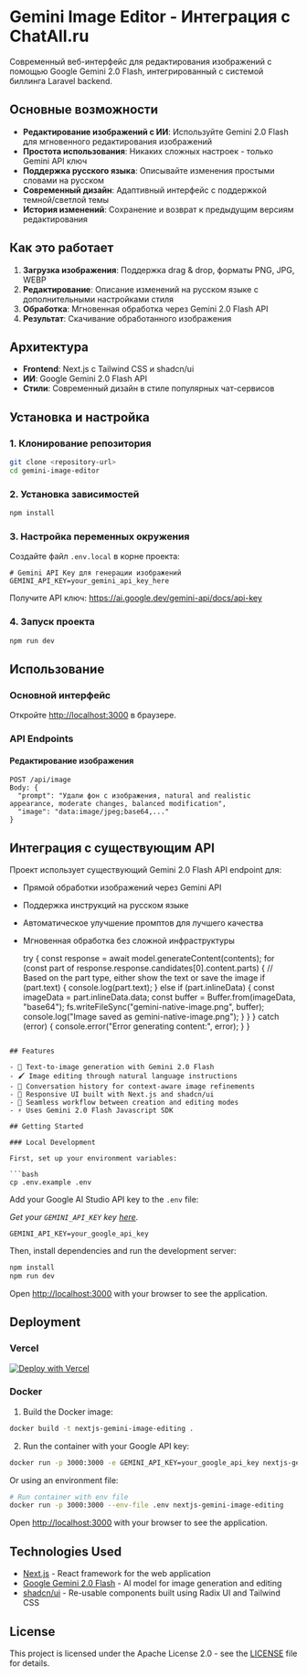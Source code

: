 # Gemini Image Editor - Интеграция с ChatAll.ru

Современный веб-интерфейс для редактирования изображений с помощью Google Gemini 2.0 Flash, интегрированный с системой биллинга Laravel backend.

## Основные возможности

- **Редактирование изображений с ИИ**: Используйте Gemini 2.0 Flash для мгновенного редактирования изображений
- **Простота использования**: Никаких сложных настроек - только Gemini API ключ
- **Поддержка русского языка**: Описывайте изменения простыми словами на русском
- **Современный дизайн**: Адаптивный интерфейс с поддержкой темной/светлой темы
- **История изменений**: Сохранение и возврат к предыдущим версиям редактирования

## Как это работает

1. **Загрузка изображения**: Поддержка drag & drop, форматы PNG, JPG, WEBP
2. **Редактирование**: Описание изменений на русском языке с дополнительными настройками стиля
3. **Обработка**: Мгновенная обработка через Gemini 2.0 Flash API
4. **Результат**: Скачивание обработанного изображения

## Архитектура

- **Frontend**: Next.js с Tailwind CSS и shadcn/ui
- **ИИ**: Google Gemini 2.0 Flash API
- **Стили**: Современный дизайн в стиле популярных чат-сервисов

## Установка и настройка

### 1. Клонирование репозитория
```bash
git clone <repository-url>
cd gemini-image-editor
```

### 2. Установка зависимостей
```bash
npm install
```

### 3. Настройка переменных окружения
Создайте файл `.env.local` в корне проекта:

```env
# Gemini API Key для генерации изображений
GEMINI_API_KEY=your_gemini_api_key_here
```

Получите API ключ: https://ai.google.dev/gemini-api/docs/api-key

### 4. Запуск проекта
```bash
npm run dev
```

## Использование

### Основной интерфейс
Откройте [http://localhost:3000](http://localhost:3000) в браузере.

### API Endpoints

#### Редактирование изображения
```
POST /api/image
Body: {
  "prompt": "Удали фон с изображения, natural and realistic appearance, moderate changes, balanced modification",
  "image": "data:image/jpeg;base64,..."
}
```

## Интеграция с существующим API

Проект использует существующий Gemini 2.0 Flash API endpoint для:

- Прямой обработки изображений через Gemini API
- Поддержка инструкций на русском языке
- Автоматическое улучшение промптов для лучшего качества
- Мгновенная обработка без сложной инфраструктуры

  try {
    const response = await model.generateContent(contents);
    for (const part of response.response.candidates[0].content.parts) {
      // Based on the part type, either show the text or save the image
      if (part.text) {
        console.log(part.text);
      } else if (part.inlineData) {
        const imageData = part.inlineData.data;
        const buffer = Buffer.from(imageData, "base64");
        fs.writeFileSync("gemini-native-image.png", buffer);
        console.log("Image saved as gemini-native-image.png");
      }
    }
  } catch (error) {
    console.error("Error generating content:", error);
  }
}
```

## Features

- 🎨 Text-to-image generation with Gemini 2.0 Flash
- 🖌️ Image editing through natural language instructions
- 💬 Conversation history for context-aware image refinements
- 📱 Responsive UI built with Next.js and shadcn/ui
- 🔄 Seamless workflow between creation and editing modes
- ⚡ Uses Gemini 2.0 Flash Javascript SDK

## Getting Started

### Local Development

First, set up your environment variables:

```bash
cp .env.example .env
```

Add your Google AI Studio API key to the `.env` file:

_Get your `GEMINI_API_KEY` key [here](https://ai.google.dev/gemini-api/docs/api-key)._

```
GEMINI_API_KEY=your_google_api_key
```

Then, install dependencies and run the development server:

```bash
npm install
npm run dev
```

Open [http://localhost:3000](http://localhost:3000) with your browser to see the application.

## Deployment

### Vercel

[![Deploy with Vercel](https://vercel.com/button)](https://vercel.com/new/clone?repository-url=https%3A%2F%2Fgithub.com%2Fgoogle-gemini%2Fgemini-image-editing-nextjs-quickstart&env=GEMINI_API_KEY&envDescription=Create%20an%20account%20and%20generate%20an%20API%20key&envLink=https%3A%2F%2Faistudio.google.com%2Fapp%2Fu%2F0%2Fapikey&demo-url=https%3A%2F%2Fhuggingface.co%2Fspaces%2Fphilschmid%2Fimage-generation-editing)

### Docker

1. Build the Docker image:

```bash
docker build -t nextjs-gemini-image-editing .
```

2. Run the container with your Google API key:

```bash
docker run -p 3000:3000 -e GEMINI_API_KEY=your_google_api_key nextjs-gemini-image-editing
```

Or using an environment file:

```bash
# Run container with env file
docker run -p 3000:3000 --env-file .env nextjs-gemini-image-editing
```

Open [http://localhost:3000](http://localhost:3000) with your browser to see the application.

## Technologies Used

- [Next.js](https://nextjs.org/) - React framework for the web application
- [Google Gemini 2.0 Flash](https://deepmind.google/technologies/gemini/) - AI model for image generation and editing
- [shadcn/ui](https://ui.shadcn.com/) - Re-usable components built using Radix UI and Tailwind CSS

## License

This project is licensed under the Apache License 2.0 - see the [LICENSE](./LICENSE) file for details.
